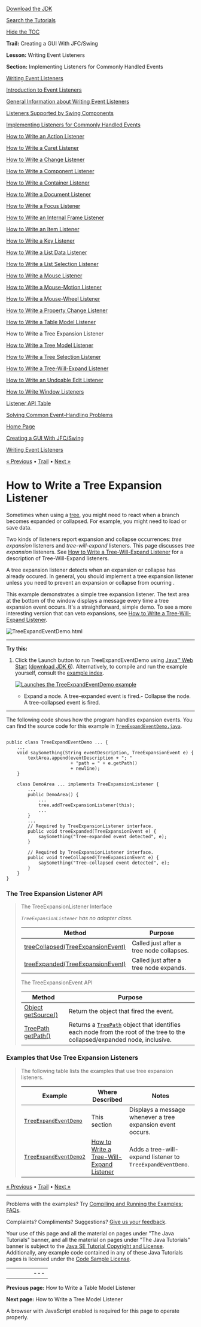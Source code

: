 [Download
the JDK](http://java.sun.com/javase/6/download.jsp)
  
[Search the
Tutorials](../../search.html)
  
[Hide the TOC](javascript:toggleLeft())

**Trail:** Creating a GUI With JFC/Swing
  
**Lesson:** Writing Event Listeners
  
**Section:** Implementing Listeners for Commonly Handled Events

[Writing Event Listeners](index.html)

[Introduction to Event Listeners](intro.html)

[General Information about Writing Event Listeners](generalrules.html)

[Listeners Supported by Swing Components](eventsandcomponents.html)

[Implementing Listeners for Commonly Handled Events](handling.html)

[How to Write an Action Listener](actionlistener.html)

[How to Write a Caret Listener](caretlistener.html)

[How to Write a Change Listener](changelistener.html)

[How to Write a Component Listener](componentlistener.html)

[How to Write a Container Listener](containerlistener.html)

[How to Write a Document Listener](documentlistener.html)

[How to Write a Focus Listener](focuslistener.html)

[How to Write an Internal Frame Listener](internalframelistener.html)

[How to Write an Item Listener](itemlistener.html)

[How to Write a Key Listener](keylistener.html)

[How to Write a List Data Listener](listdatalistener.html)

[How to Write a List Selection Listener](listselectionlistener.html)

[How to Write a Mouse Listener](mouselistener.html)

[How to Write a Mouse-Motion Listener](mousemotionlistener.html)

[How to Write a Mouse-Wheel Listener](mousewheellistener.html)

[How to Write a Property Change Listener](propertychangelistener.html)

[How to Write a Table Model Listener](tablemodellistener.html)

How to Write a Tree Expansion Listener

[How to Write a Tree Model Listener](treemodellistener.html)

[How to Write a Tree Selection Listener](treeselectionlistener.html)

[How to Write a Tree-Will-Expand Listener](treewillexpandlistener.html)

[How to Write an Undoable Edit Listener](undoableeditlistener.html)

[How to Write Window Listeners](windowlistener.html)

[Listener API Table](api.html)

[Solving Common Event-Handling Problems](problems.html)

[Home Page](../../index.html)
>
[Creating a GUI With JFC/Swing](../index.html)
>
[Writing Event Listeners](index.html)

[« Previous](tablemodellistener.html) • [Trail](../TOC.html) • [Next »](treemodellistener.html)

# How to Write a Tree Expansion Listener

Sometimes when using a
[tree](../components/tree.html), you might need to react when a branch becomes expanded or collapsed.
For example, you might need to load or save data.

Two kinds of listeners report expansion and collapse occurrences:
*tree expansion* listeners and *tree-will-expand* listeners.
This page discusses *tree expansion* listeners.
See
[How to Write a Tree-Will-Expand
Listener](treewillexpandlistener.html) for a description of Tree-Will-Expand listeners.

A tree expansion listener detects when an expansion or collapse
has already occured.
In general, you should implement a tree expansion listener
unless you need to prevent an expansion or collapse from ocurring
.

This example demonstrates a simple tree expansion listener.
The text area at the bottom of the window
displays a message every time a tree expansion event occurs.
It's a straightforward, simple demo.
To see a more interesting version that can veto expansions, see
[How to Write a Tree-Will-Expand
Listener](treewillexpandlistener.html).

![TreeExpandEventDemo.html](../../figures/uiswing/events/TreeExpandEventDemo.png)

---

**Try this:**

1. Click the Launch button to run TreeExpandEventDemo using
   [Java™ Web Start](http://java.sun.com/products/javawebstart/index.jsp) ([download JDK 6](http://java.sun.com/javase/downloads/index.jsp)).
   Alternatively, to compile and run the example yourself,
   consult the
   [example index](../examples/events/index.html#TreeExpandEventDemo).

   [![Launches the TreeExpandEventDemo example](../../images/jws-launch-button.png)](http://download.oracle.com/javase/tutorialJWS/uiswing/events/ex6/TreeExpandEventDemo.jnlp)
   - Expand a node. A tree-expanded event is fired.- Collapse the node. A tree-collapsed event is fired.

---

The following code shows how the program handles expansion events.
You can find the source code for this example in
[`TreeExpandEventDemo.java`](../examples/events/TreeExpandEventDemoProject/src/events/TreeExpandEventDemo.java).

```

public class TreeExpandEventDemo ... {
    ...
    void saySomething(String eventDescription, TreeExpansionEvent e) {
        textArea.append(eventDescription + "; "
                        + "path = " + e.getPath()
                        + newline);
    }

    class DemoArea ... implements TreeExpansionListener {
        ...
        public DemoArea() {
            ...
            tree.addTreeExpansionListener(this);
            ...
        }
        ...
        // Required by TreeExpansionListener interface.
        public void treeExpanded(TreeExpansionEvent e) {
            saySomething("Tree-expanded event detected", e);
        }

        // Required by TreeExpansionListener interface.
        public void treeCollapsed(TreeExpansionEvent e) {
            saySomething("Tree-collapsed event detected", e);
        }
    }
}

```

### The Tree Expansion Listener API

> The TreeExpansionListener
> Interface
>
> *`TreeExpansionListener` has no adapter class.*
>
> | Method | Purpose |
> | --- | --- |
> | [treeCollapsed(TreeExpansionEvent)](http://download.oracle.com/javase/7/docs/api/javax/swing/event/TreeExpansionListener.html#treeCollapsed(javax.swing.event.TreeExpansionEvent)) | Called just after a tree node collapses. |
> | [treeExpanded(TreeExpansionEvent)](http://download.oracle.com/javase/7/docs/api/javax/swing/event/TreeExpansionListener.html#treeExpanded(javax.swing.event.TreeExpansionEvent)) | Called just after a tree node expands. |
>
> The TreeExpansionEvent API
>
> | Method | Purpose |
> | --- | --- |
> | [Object getSource()](http://download.oracle.com/javase/7/docs/api/java/util/EventObject.html#getSource()) | Return the object that fired the event. |
> | [TreePath getPath()](http://download.oracle.com/javase/7/docs/api/javax/swing/event/TreeExpansionEvent.html#getPath()) | Returns a [`TreePath`](http://download.oracle.com/javase/7/docs/api/javax/swing/tree/TreePath.html) object that identifies each node from the root of the tree to the collapsed/expanded node, inclusive. |

### Examples that Use Tree Expansion Listeners
> The following table lists the
> examples that use tree expansion listeners.
>
> | Example | Where Described | Notes |
> | --- | --- | --- |
> | [`TreeExpandEventDemo`](../examples/events/index.html#TreeExpandEventDemo) | This section | Displays a message whenever a tree expansion event occurs. |
> | [`TreeExpandEventDemo2`](../examples/events/index.html#TreeExpandEventDemo2) | [How to Write a Tree-Will-Expand Listener](treewillexpandlistener.html) | Adds a tree-will-expand listener to `TreeExpandEventDemo`. |

[« Previous](tablemodellistener.html)
•
[Trail](../TOC.html)
•
[Next »](treemodellistener.html)

---

Problems with the examples? Try [Compiling and Running
the Examples: FAQs](../../information/run-examples.html).
  
Complaints? Compliments? Suggestions? [Give
us your feedback](http://download.oracle.com/javase/feedback.html).

Your use of this page and all the material on pages under "The Java Tutorials" banner,
and all the material on pages under "The Java Tutorials" banner is subject to the [Java SE Tutorial Copyright
and License](../../information/license.html).
Additionally, any example code contained in any of these Java
Tutorials pages is licensed under the
[Code
Sample License](http://developers.sun.com/license/berkeley_license.html).

|  |  |  |  |  |
| --- | --- | --- | --- | --- |
| |  |  | | --- | --- | | duke image | Oracle logo | | [About Oracle](http://www.oracle.com/us/corporate/index.html) | [Oracle Technology Network](http://www.oracle.com/technology/index.html) | [Terms of Service](https://www.samplecode.oracle.com/servlets/CompulsoryClickThrough?type=TermsOfService) | Copyright © 1995, 2011 Oracle and/or its affiliates. All rights reserved. |

**Previous page:** How to Write a Table Model Listener
  
**Next page:** How to Write a Tree Model Listener




A browser with JavaScript enabled is required for this page to operate properly.